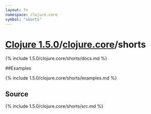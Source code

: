 ```yaml
---
layout: fn
namespace: clojure.core
symbol: "shorts"
---
```


# [Clojure 1.5.0](../../)/[clojure.core](../)/shorts

{% include 1.5.0/clojure.core/shorts/docs.md %}

##Examples

{% include 1.5.0/clojure.core/shorts/examples.md %}
## Source
{% include 1.5.0/clojure.core/shorts/src.md %}


